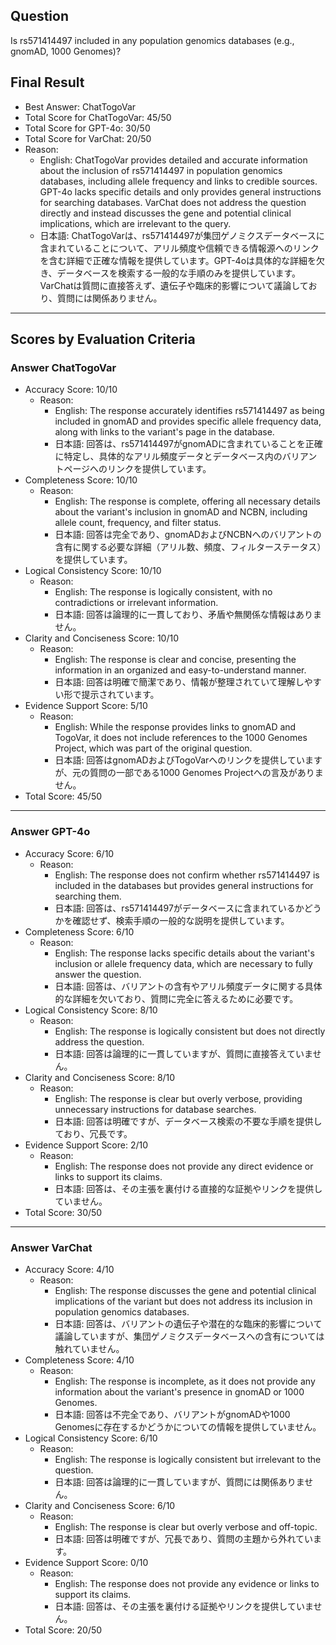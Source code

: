 ## Question

Is rs571414497 included in any population genomics databases (e.g., gnomAD, 1000 Genomes)?

## Final Result

- Best Answer: ChatTogoVar
- Total Score for ChatTogoVar: 45/50
- Total Score for GPT-4o: 30/50
- Total Score for VarChat: 20/50
- Reason:
  - English: ChatTogoVar provides detailed and accurate information about the inclusion of rs571414497 in population genomics databases, including allele frequency and links to credible sources. GPT-4o lacks specific details and only provides general instructions for searching databases. VarChat does not address the question directly and instead discusses the gene and potential clinical implications, which are irrelevant to the query.
  - 日本語: ChatTogoVarは、rs571414497が集団ゲノミクスデータベースに含まれていることについて、アリル頻度や信頼できる情報源へのリンクを含む詳細で正確な情報を提供しています。GPT-4oは具体的な詳細を欠き、データベースを検索する一般的な手順のみを提供しています。VarChatは質問に直接答えず、遺伝子や臨床的影響について議論しており、質問には関係ありません。

---

## Scores by Evaluation Criteria

### Answer ChatTogoVar
- Accuracy Score: 10/10
  - Reason: 
    - English: The response accurately identifies rs571414497 as being included in gnomAD and provides specific allele frequency data, along with links to the variant's page in the database.
    - 日本語: 回答は、rs571414497がgnomADに含まれていることを正確に特定し、具体的なアリル頻度データとデータベース内のバリアントページへのリンクを提供しています。
- Completeness Score: 10/10
  - Reason: 
    - English: The response is complete, offering all necessary details about the variant's inclusion in gnomAD and NCBN, including allele count, frequency, and filter status.
    - 日本語: 回答は完全であり、gnomADおよびNCBNへのバリアントの含有に関する必要な詳細（アリル数、頻度、フィルターステータス）を提供しています。
- Logical Consistency Score: 10/10
  - Reason: 
    - English: The response is logically consistent, with no contradictions or irrelevant information.
    - 日本語: 回答は論理的に一貫しており、矛盾や無関係な情報はありません。
- Clarity and Conciseness Score: 10/10
  - Reason: 
    - English: The response is clear and concise, presenting the information in an organized and easy-to-understand manner.
    - 日本語: 回答は明確で簡潔であり、情報が整理されていて理解しやすい形で提示されています。
- Evidence Support Score: 5/10
  - Reason: 
    - English: While the response provides links to gnomAD and TogoVar, it does not include references to the 1000 Genomes Project, which was part of the original question.
    - 日本語: 回答はgnomADおよびTogoVarへのリンクを提供していますが、元の質問の一部である1000 Genomes Projectへの言及がありません。
- Total Score: 45/50

---

### Answer GPT-4o
- Accuracy Score: 6/10
  - Reason: 
    - English: The response does not confirm whether rs571414497 is included in the databases but provides general instructions for searching them.
    - 日本語: 回答は、rs571414497がデータベースに含まれているかどうかを確認せず、検索手順の一般的な説明を提供しています。
- Completeness Score: 6/10
  - Reason: 
    - English: The response lacks specific details about the variant's inclusion or allele frequency data, which are necessary to fully answer the question.
    - 日本語: 回答は、バリアントの含有やアリル頻度データに関する具体的な詳細を欠いており、質問に完全に答えるために必要です。
- Logical Consistency Score: 8/10
  - Reason: 
    - English: The response is logically consistent but does not directly address the question.
    - 日本語: 回答は論理的に一貫していますが、質問に直接答えていません。
- Clarity and Conciseness Score: 8/10
  - Reason: 
    - English: The response is clear but overly verbose, providing unnecessary instructions for database searches.
    - 日本語: 回答は明確ですが、データベース検索の不要な手順を提供しており、冗長です。
- Evidence Support Score: 2/10
  - Reason: 
    - English: The response does not provide any direct evidence or links to support its claims.
    - 日本語: 回答は、その主張を裏付ける直接的な証拠やリンクを提供していません。
- Total Score: 30/50

---

### Answer VarChat
- Accuracy Score: 4/10
  - Reason: 
    - English: The response discusses the gene and potential clinical implications of the variant but does not address its inclusion in population genomics databases.
    - 日本語: 回答は、バリアントの遺伝子や潜在的な臨床的影響について議論していますが、集団ゲノミクスデータベースへの含有については触れていません。
- Completeness Score: 4/10
  - Reason: 
    - English: The response is incomplete, as it does not provide any information about the variant's presence in gnomAD or 1000 Genomes.
    - 日本語: 回答は不完全であり、バリアントがgnomADや1000 Genomesに存在するかどうかについての情報を提供していません。
- Logical Consistency Score: 6/10
  - Reason: 
    - English: The response is logically consistent but irrelevant to the question.
    - 日本語: 回答は論理的に一貫していますが、質問には関係ありません。
- Clarity and Conciseness Score: 6/10
  - Reason: 
    - English: The response is clear but overly verbose and off-topic.
    - 日本語: 回答は明確ですが、冗長であり、質問の主題から外れています。
- Evidence Support Score: 0/10
  - Reason: 
    - English: The response does not provide any evidence or links to support its claims.
    - 日本語: 回答は、その主張を裏付ける証拠やリンクを提供していません。
- Total Score: 20/50